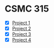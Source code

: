 # CSMC 315

- [x] [Project 1](Project1/Readme.md)
- [x] [Project 2](Project2/Readme.md)
- [x] [Project 3](Project3/Readme.md)
- [x] [Project 4](Project4/Readme.md)
